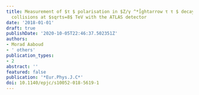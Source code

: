 ```yaml
---
title: Measurement of $τ $ polarisation in $Z/γ ^*i̊ghtarrow τ τ $ decays in proton–proton
  collisions at $sqrts=8$ TeV with the ATLAS detector
date: '2018-01-01'
draft: true
publishDate: '2020-10-05T22:46:37.502351Z'
authors:
- Morad Aaboud
- ' others'
publication_types:
- 2
abstract: ''
featured: false
publication: '*Eur.Phys.J.C*'
doi: 10.1140/epjc/s10052-018-5619-1
---
```


